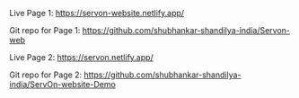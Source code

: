 Live Page 1: https://servon-website.netlify.app/

Git repo for Page 1: https://github.com/shubhankar-shandilya-india/Servon-web


Live Page 2: https://servon.netlify.app/

Git repo for Page 2: https://github.com/shubhankar-shandilya-india/ServOn-website-Demo
